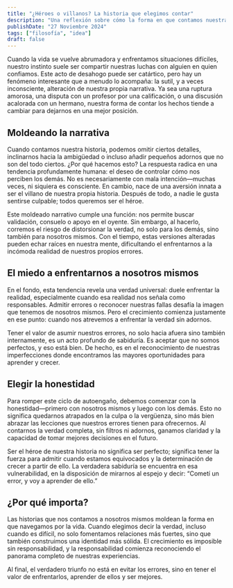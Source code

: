 ```yaml
---
title: "¿Héroes o villanos? La historia que elegimos contar"
description: "Una reflexión sobre cómo la forma en que contamos nuestras historias revela nuestro carácter"
publishDate: "27 Noviembre 2024"
tags: ["filosofía", "idea"]
draft: false
---
```


Cuando la vida se vuelve abrumadora y enfrentamos situaciones difíciles, nuestro instinto suele ser compartir nuestras luchas con alguien en quien confiamos. Este acto de desahogo puede ser catártico, pero hay un fenómeno interesante que a menudo lo acompaña: la sutil, y a veces inconsciente, alteración de nuestra propia narrativa. Ya sea una ruptura amorosa, una disputa con un profesor por una calificación, o una discusión acalorada con un hermano, nuestra forma de contar los hechos tiende a cambiar para dejarnos en una mejor posición.

## Moldeando la narrativa
Cuando contamos nuestra historia, podemos omitir ciertos detalles, inclinarnos hacia la ambigüedad o incluso añadir pequeños adornos que no son del todo ciertos. ¿Por qué hacemos esto? La respuesta radica en una tendencia profundamente humana: el deseo de controlar cómo nos perciben los demás. No es necesariamente con mala intención—muchas veces, ni siquiera es consciente. En cambio, nace de una aversión innata a ser el villano de nuestra propia historia. Después de todo, a nadie le gusta sentirse culpable; todos queremos ser el héroe.

Este moldeado narrativo cumple una función: nos permite buscar validación, consuelo o apoyo en el oyente. Sin embargo, al hacerlo, corremos el riesgo de distorsionar la verdad, no solo para los demás, sino también para nosotros mismos. Con el tiempo, estas versiones alteradas pueden echar raíces en nuestra mente, dificultando el enfrentarnos a la incómoda realidad de nuestros propios errores.

## El miedo a enfrentarnos a nosotros mismos

En el fondo, esta tendencia revela una verdad universal: duele enfrentar la realidad, especialmente cuando esa realidad nos señala como responsables. Admitir errores o reconocer nuestras fallas desafía la imagen que tenemos de nosotros mismos. Pero el crecimiento comienza justamente en ese punto: cuando nos atrevemos a enfrentar la verdad sin adornos.

Tener el valor de asumir nuestros errores, no solo hacia afuera sino también internamente, es un acto profundo de sabiduría. Es aceptar que no somos perfectos, y eso está bien. De hecho, es en el reconocimiento de nuestras imperfecciones donde encontramos las mayores oportunidades para aprender y crecer.

## Elegir la honestidad

Para romper este ciclo de autoengaño, debemos comenzar con la honestidad—primero con nosotros mismos y luego con los demás. Esto no significa quedarnos atrapados en la culpa o la vergüenza, sino más bien abrazar las lecciones que nuestros errores tienen para ofrecernos. Al contarnos la verdad completa, sin filtros ni adornos, ganamos claridad y la capacidad de tomar mejores decisiones en el futuro.

Ser el héroe de nuestra historia no significa ser perfecto; significa tener la fuerza para admitir cuando estamos equivocados y la determinación de crecer a partir de ello. La verdadera sabiduría se encuentra en esa vulnerabilidad, en la disposición de mirarnos al espejo y decir: “Cometí un error, y voy a aprender de ello.”

## ¿Por qué importa?

Las historias que nos contamos a nosotros mismos moldean la forma en que navegamos por la vida. Cuando elegimos decir la verdad, incluso cuando es difícil, no solo fomentamos relaciones más fuertes, sino que también construimos una identidad más sólida. El crecimiento es imposible sin responsabilidad, y la responsabilidad comienza reconociendo el panorama completo de nuestras experiencias.

Al final, el verdadero triunfo no está en evitar los errores, sino en tener el valor de enfrentarlos, aprender de ellos y ser mejores.


